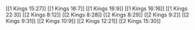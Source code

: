 [[1 Kings 15:27]]
[[1 Kings 16:7]]
[[1 Kings 16:9]]
[[1 Kings 16:16]]
[[1 Kings 22:3]]
[[2 Kings 8:12]]
[[2 Kings 8:28]]
[[2 Kings 8:29]]
[[2 Kings 9:2]]
[[2 Kings 9:31]]
[[2 Kings 10:9]]
[[2 Kings 12:21]]
[[2 Kings 15:30]]
